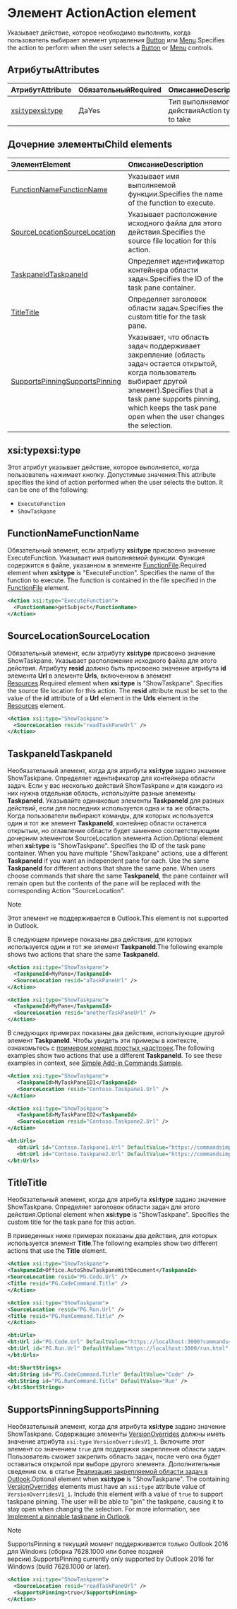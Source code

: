 # <a name="action-element"></a><span data-ttu-id="12eee-101">Элемент Action</span><span class="sxs-lookup"><span data-stu-id="12eee-101">Action element</span></span>

<span data-ttu-id="12eee-102">Указывает действие, которое необходимо выполнить, когда пользователь выбирает элемент управления [Button](control.md#button-control) или [Menu](control.md#menu-dropdown-button-controls).</span><span class="sxs-lookup"><span data-stu-id="12eee-102">Specifies the action to perform when the user selects a  [Button](control.md#button-control) or [Menu](control.md#menu-dropdown-button-controls) controls.</span></span>
 
## <a name="attributes"></a><span data-ttu-id="12eee-103">Атрибуты</span><span class="sxs-lookup"><span data-stu-id="12eee-103">Attributes</span></span>

|  <span data-ttu-id="12eee-104">Атрибут</span><span class="sxs-lookup"><span data-stu-id="12eee-104">Attribute</span></span>  |  <span data-ttu-id="12eee-105">Обязательный</span><span class="sxs-lookup"><span data-stu-id="12eee-105">Required</span></span>  |  <span data-ttu-id="12eee-106">Описание</span><span class="sxs-lookup"><span data-stu-id="12eee-106">Description</span></span>  |
|:-----|:-----|:-----|
|  [<span data-ttu-id="12eee-107">xsi:type</span><span class="sxs-lookup"><span data-stu-id="12eee-107">xsi:type</span></span>](#xsitype)  |  <span data-ttu-id="12eee-108">Да</span><span class="sxs-lookup"><span data-stu-id="12eee-108">Yes</span></span>  | <span data-ttu-id="12eee-109">Тип выполняемого действия</span><span class="sxs-lookup"><span data-stu-id="12eee-109">Action type to take</span></span>|

## <a name="child-elements"></a><span data-ttu-id="12eee-110">Дочерние элементы</span><span class="sxs-lookup"><span data-stu-id="12eee-110">Child elements</span></span>

|  <span data-ttu-id="12eee-111">Элемент</span><span class="sxs-lookup"><span data-stu-id="12eee-111">Element</span></span> |  <span data-ttu-id="12eee-112">Описание</span><span class="sxs-lookup"><span data-stu-id="12eee-112">Description</span></span>  |
|:-----|:-----|
|  [<span data-ttu-id="12eee-113">FunctionName</span><span class="sxs-lookup"><span data-stu-id="12eee-113">FunctionName</span></span>](#functionname) |    <span data-ttu-id="12eee-114">Указывает имя выполняемой функции.</span><span class="sxs-lookup"><span data-stu-id="12eee-114">Specifies the name of the function to execute.</span></span> |
|  [<span data-ttu-id="12eee-115">SourceLocation</span><span class="sxs-lookup"><span data-stu-id="12eee-115">SourceLocation</span></span>](#sourcelocation) |    <span data-ttu-id="12eee-116">Указывает расположение исходного файла для этого действия.</span><span class="sxs-lookup"><span data-stu-id="12eee-116">Specifies the source file location for this action.</span></span> |
|  [<span data-ttu-id="12eee-117">TaskpaneId</span><span class="sxs-lookup"><span data-stu-id="12eee-117">TaskpaneId</span></span>](#taskpaneid) | <span data-ttu-id="12eee-118">Определяет идентификатор контейнера области задач.</span><span class="sxs-lookup"><span data-stu-id="12eee-118">Specifies the ID of the task pane container.</span></span>|
|  [<span data-ttu-id="12eee-119">Title</span><span class="sxs-lookup"><span data-stu-id="12eee-119">Title</span></span>](#title) | <span data-ttu-id="12eee-120">Определяет заголовок области задач.</span><span class="sxs-lookup"><span data-stu-id="12eee-120">Specifies the custom title for the task pane.</span></span>|
|  [<span data-ttu-id="12eee-121">SupportsPinning</span><span class="sxs-lookup"><span data-stu-id="12eee-121">SupportsPinning</span></span>](#supportspinning) | <span data-ttu-id="12eee-122">Указывает, что область задач поддерживает закрепление (область задач остается открытой, когда пользователь выбирает другой элемент).</span><span class="sxs-lookup"><span data-stu-id="12eee-122">Specifies that a task pane supports pinning, which keeps the task pane open when the user changes the selection.</span></span>|
  

## <a name="xsitype"></a><span data-ttu-id="12eee-123">xsi:type</span><span class="sxs-lookup"><span data-stu-id="12eee-123">xsi:type</span></span>

<span data-ttu-id="12eee-p101">Этот атрибут указывает действие, которое выполняется, когда пользователь нажимает кнопку. Допустимые значения:</span><span class="sxs-lookup"><span data-stu-id="12eee-p101">This attribute specifies the kind of action performed when the user selects the button. It can be one of the following:</span></span>

- `ExecuteFunction`
- `ShowTaskpane`

## <a name="functionname"></a><span data-ttu-id="12eee-126">FunctionName</span><span class="sxs-lookup"><span data-stu-id="12eee-126">FunctionName</span></span>

<span data-ttu-id="12eee-p102">Обязательный элемент, если атрибуту **xsi:type** присвоено значение ExecuteFunction. Указывает имя выполняемой функции. Функция содержится в файле, указанном в элементе [FunctionFile](functionfile.md).</span><span class="sxs-lookup"><span data-stu-id="12eee-p102">Required element when **xsi:type** is "ExecuteFunction". Specifies the name of the function to execute. The function is contained in the file specified in the [FunctionFile](functionfile.md) element.</span></span>

```xml
<Action xsi:type="ExecuteFunction">
  <FunctionName>getSubject</FunctionName>
</Action>
```

## <a name="sourcelocation"></a><span data-ttu-id="12eee-130">SourceLocation</span><span class="sxs-lookup"><span data-stu-id="12eee-130">SourceLocation</span></span>

<span data-ttu-id="12eee-p103">Обязательный элемент, если атрибуту **xsi:type** присвоено значение ShowTaskpane. Указывает расположение исходного файла для этого действия. Атрибуту **resid** должно быть присвоено значение атрибута **id** элемента **Url** в элементе **Urls**, включенном в элемент [Resources](resources.md).</span><span class="sxs-lookup"><span data-stu-id="12eee-p103">Required element when  **xsi:type** is "ShowTaskpane". Specifies the source file location for this action. The **resid** attribute must be set to the value of the **id** attribute of a **Url** element in the **Urls** element in the [Resources](resources.md) element.</span></span>

```xml
<Action xsi:type="ShowTaskpane">
  <SourceLocation resid="readTaskPaneUrl" />
</Action>
```  

## <a name="taskpaneid"></a><span data-ttu-id="12eee-134">TaskpaneId</span><span class="sxs-lookup"><span data-stu-id="12eee-134">TaskpaneId</span></span>

<span data-ttu-id="12eee-p104">Необязательный элемент, когда для атрибута **xsi:type** задано значение ShowTaskpane. Определяет идентификатор для контейнера области задач. Если у вас несколько действий ShowTaskpane и для каждого из них нужна отдельная область, используйте разные элементы **TaskpaneId**. Указывайте одинаковые элементы **TaskpaneId** для разных действий, если для последних используется одна и та же область. Когда пользователи выбирают команды, для которых используется один и тот же элемент **TaskpaneId**, контейнер области останется открытым, но оглавление области будет заменено соответствующим дочерним элементом SourceLocation элемента Action.</span><span class="sxs-lookup"><span data-stu-id="12eee-p104">Optional element when  **xsi:type** is "ShowTaskpane". Specifies the ID of the task pane container. When you have multiple "ShowTaskpane" actions, use a different **TaskpaneId** if you want an independent pane for each. Use the same **TaskpaneId** for  different actions that share the same pane. When users choose commands that share the same **TaskpaneId**, the pane container will remain open but the contents of the pane will be replaced with the corresponding Action "SourceLocation".</span></span> 

> [!NOTE]
> <span data-ttu-id="12eee-140">Этот элемент не поддерживается в Outlook.</span><span class="sxs-lookup"><span data-stu-id="12eee-140">This element is not supported in Outlook.</span></span>

<span data-ttu-id="12eee-141">В следующем примере показаны два действия, для которых используется один и тот же элемент **TaskpaneId**.</span><span class="sxs-lookup"><span data-stu-id="12eee-141">The following example shows two actions that share the same **TaskpaneId**.</span></span> 

```xml
<Action xsi:type="ShowTaskpane">
  <TaskpaneId>MyPane</TaskpaneId>
  <SourceLocation resid="aTaskPaneUrl" />
</Action>

<Action xsi:type="ShowTaskpane">
  <TaskpaneId>MyPane</TaskpaneId>
  <SourceLocation resid="anotherTaskPaneUrl" />
</Action>
```  

<span data-ttu-id="12eee-p105">В следующих примерах показаны два действия, использующие другой элемент **TaskpaneId**. Чтобы увидеть эти примеры в контексте, ознакомьтесь с [примером команд простых надстроек](https://github.com/OfficeDev/Office-Add-in-Commands-Samples/blob/master/Simple/Manifest/SimpleAddin.xml).</span><span class="sxs-lookup"><span data-stu-id="12eee-p105">The following examples show two actions that use a different **TaskpaneId**. To see these examples in context, see [Simple Add-in Commands Sample](https://github.com/OfficeDev/Office-Add-in-Commands-Samples/blob/master/Simple/Manifest/SimpleAddin.xml).</span></span>

```xml
<Action xsi:type="ShowTaskpane">
   <TaskpaneId>MyTaskPaneID1</TaskpaneId>
   <SourceLocation resid="Contoso.Taskpane1.Url" />
</Action>

<Action xsi:type="ShowTaskpane">
   <TaskpaneId>MyTaskPaneID2</TaskpaneId>
   <SourceLocation resid="Contoso.Taskpane2.Url" />
</Action>
```  

```xml
<bt:Urls>
   <bt:Url id="Contoso.Taskpane1.Url" DefaultValue="https://commandsimple.azurewebsites.net/Taskpane.html" />
   <bt:Url id="Contoso.Taskpane2.Url" DefaultValue="https://commandsimple.azurewebsites.net/Taskpane2.html" />
</bt:Urls>
```  

## <a name="title"></a><span data-ttu-id="12eee-144">Title</span><span class="sxs-lookup"><span data-stu-id="12eee-144">Title</span></span>
<span data-ttu-id="12eee-p106">Необязательный элемент, когда для атрибута **xsi:type** задано значение ShowTaskpane. Определяет заголовок области задач для этого действия.</span><span class="sxs-lookup"><span data-stu-id="12eee-p106">Optional element when  **xsi:type** is "ShowTaskpane". Specifies the custom title for the task pane for this action.</span></span> 

<span data-ttu-id="12eee-147">В приведенных ниже примерах показаны два действия, для которых используется элемент **Title**.</span><span class="sxs-lookup"><span data-stu-id="12eee-147">The following examples show two different actions that use the **Title** element.</span></span>

```xml
<Action xsi:type="ShowTaskpane">
<TaskpaneId>Office.AutoShowTaskpaneWithDocument</TaskpaneId>
<SourceLocation resid="PG.Code.Url" />
<Title resid="PG.CodeCommand.Title" />
</Action>
``` 

```xml
<Action xsi:type="ShowTaskpane">
<SourceLocation resid="PG.Run.Url" />
<Title resid="PG.RunCommand.Title" />
</Action>
``` 

```xml
<bt:Urls>
<bt:Url id="PG.Code.Url" DefaultValue="https://localhost:3000?commands=1" />
<bt:Url id="PG.Run.Url" DefaultValue="https://localhost:3000/run.html" />
</bt:Urls>
``` 

```xml
<bt:ShortStrings>
<bt:String id="PG.CodeCommand.Title" DefaultValue="Code" />
<bt:String id="PG.RunCommand.Title" DefaultValue="Run" />
</bt:ShortStrings>
``` 

## <a name="supportspinning"></a><span data-ttu-id="12eee-148">SupportsPinning</span><span class="sxs-lookup"><span data-stu-id="12eee-148">SupportsPinning</span></span>

<span data-ttu-id="12eee-p107">Необязательный элемент, когда для атрибута **xsi:type** задано значение ShowTaskpane. Содержащие элементы [VersionOverrides](versionoverrides.md) должны иметь значение атрибута `xsi:type` `VersionOverridesV1_1`. Включите этот элемент со значением `true` для поддержки закрепления области задач. Пользователь сможет закрепить область задач, после чего она будет оставаться открытой при выборе другого элемента. Дополнительные сведения см. в статье [Реализация закрепляемой области задач в Outlook](https://docs.microsoft.com/outlook/add-ins/pinnable-taskpane).</span><span class="sxs-lookup"><span data-stu-id="12eee-p107">Optional element when **xsi:type** is "ShowTaskpane". The containing [VersionOverrides](versionoverrides.md) elements must have an `xsi:type` attribute value of `VersionOverridesV1_1`. Include this element with a value of `true` to support taskpane pinning. The user will be able to "pin" the taskpane, causing it to stay open when changing the selection. For more information, see [Implement a pinnable taskpane in Outlook](https://docs.microsoft.com/outlook/add-ins/pinnable-taskpane).</span></span>

> [!NOTE]
> <span data-ttu-id="12eee-154">SupportsPinning в текущий момент поддерживается только Outlook 2016 для Windows (сборка 7628.1000 или более поздней версии).</span><span class="sxs-lookup"><span data-stu-id="12eee-154">SupportsPinning currently only supported by Outlook 2016 for Windows (build 7628.1000 or later).</span></span>

```xml
<Action xsi:type="ShowTaskpane">
  <SourceLocation resid="readTaskPaneUrl" />
  <SupportsPinning>true</SupportsPinning>
</Action>
```


